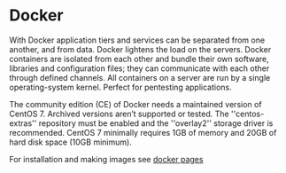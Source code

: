 # Docker


With Docker application tiers and services can be separated from one another, and from data. Docker lightens the load on the servers. Docker containers are isolated from each other and bundle their own software, libraries and configuration files; they can communicate with each other through defined channels. All containers on a server are run by a single operating-system kernel. Perfect for pentesting applications.

The community edition (CE) of Docker needs a maintained version of CentOS 7. Archived versions aren’t supported or tested. The ''centos-extras'' repository must be enabled and the ''overlay2'' storage driver is recommended. CentOS 7 minimally requires 1GB of memory and 20GB of hard disk space (10GB minimum).

For installation and making images see [docker pages](../../virtualisation/docker/README.md)